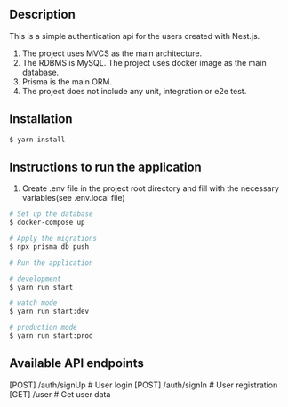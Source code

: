 ## Description

This is a simple authentication api for the users created with Nest.js.

1. The project uses MVCS as the main architecture.
2. The RDBMS is MySQL. The project uses docker image as the main database.
3. Prisma is the main ORM.
4. The project does not include any unit, integration or e2e test.

## Installation

```bash
$ yarn install
```

## Instructions to run the application

1. Create .env file in the project root directory and fill with the necessary variables(see .env.local file)

```bash
# Set up the database
$ docker-compose up

# Apply the migrations
$ npx prisma db push

# Run the application

# development
$ yarn run start

# watch mode
$ yarn run start:dev

# production mode
$ yarn run start:prod
```

## Available API endpoints

[POST] /auth/signUp # User login
[POST] /auth/signIn # User registration
[GET] /user # Get user data
